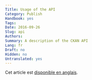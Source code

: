 ```yaml
---
Title: Usage of the API
Category: Publish
Handbook: yes
Tags:
Date: 2016-09-26
Slug: api
Authors:
Summary: A description of the CKAN API
Lang: fr
Draft: no
Hidden: no
Untranslated: yes
---
```


Cet article est [disponible en anglais](/en/publish/api).
